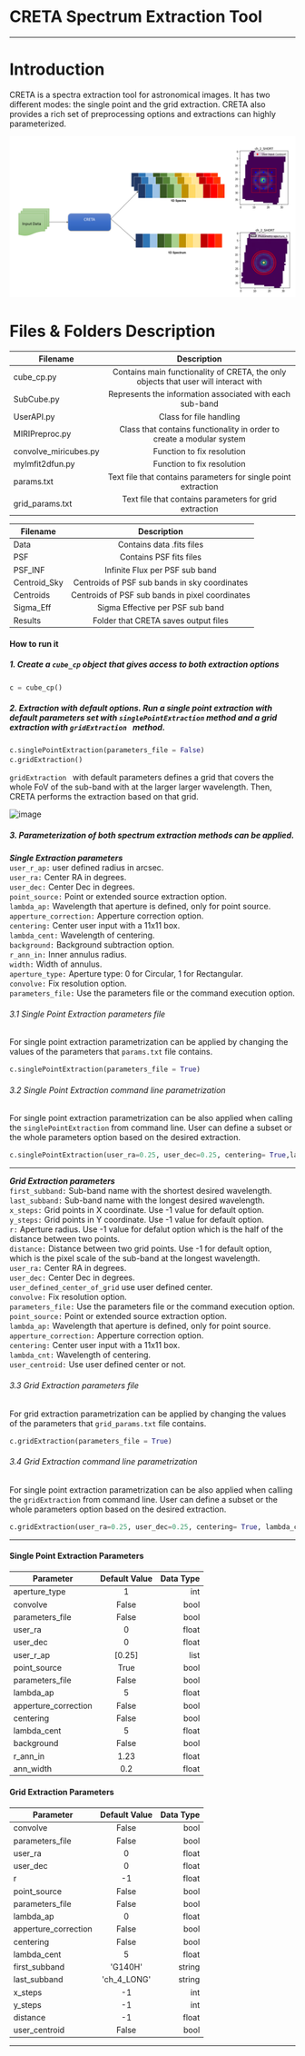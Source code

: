 # CRETA Spectrum Extraction Tool
---
# Introduction #
CRETA is a spectra extraction tool for astronomical images. It has two different modes: the single point and the grid extraction. CRETA also provides a rich set of preprocessing options and extractions can highly parameterized. 

 ![picture alt](https://github.com/roumpakis/CRETA/blob/main/Images/22.png?raw=true "CRETA")

# Files & Folders Description #
| Filename    |Description |
|--------------|:-----:|
| cube_cp.py   |  Contains main functionality of CRETA, the only objects that user will interact with|   
| SubCube.py       |  Represents the information associated with each sub-band |
| UserAPI.py   | Class for file handling |   
| MIRIPreproc.py       |Class that contains functionality in order to create a modular system  |
| convolve_miricubes.py      | Function to fix resolution |
| mylmfit2dfun.py   | Function to fix resolution |   
| params.txt     |Text file that contains parameters for single point extraction |
| grid_params.txt     |Text file that contains parameters for grid  extraction |


| Filename    |Description |
|--------------|:-----:|
| Data   |  Contains data .fits files  |   
| PSF    | Contains PSF fits files|
| PSF_INF   | Infinite Flux per PSF sub band  |   
| Centroid_Sky  |Centroids of PSF sub bands in sky coordinates 
| Centroids |  Centroids of PSF sub bands in pixel coordinates  |
| Sigma_Eff |Sigma Effective per PSF sub band |
| Results |  Folder that CRETA saves output files |


#### How to run it
##### 1. Create a ```cube_cp``` object that gives access to both extraction options
```python 
c = cube_cp()
```
##### 2. Extraction with default options. Run a single point extraction with default parameters set with ```singlePointExtraction``` method and a grid  extraction with ```gridExtraction ``` method.
```python 
c.singlePointExtraction(parameters_file = False)
c.gridExtraction()
```
```gridExtraction ``` with default parameters  defines a grid that covers the whole FoV of the sub-band with at  the larger larger wavelength. Then, CRETA performs the extraction based on that grid. 

![image](https://user-images.githubusercontent.com/60132957/177275175-442c3ca5-2a65-48ab-a4ca-38b121aceff2.png)


##### 3. Parameterization of both spectrum extraction methods can be applied.

***Single Extraction parameters***  <br/>
```user_r_ap:``` user defined radius in arcsec.<br/>
```user_ra:``` Center RA in degrees.<br/>
```user_dec:``` Center Dec in degrees.<br/>
```point_source:``` Point or extended source extraction option.<br/>
```lambda_ap:``` Wavelength that aperture is defined, only for point source.<br/>
```apperture_correction:``` Apperture correction option.<br/>
```centering:``` Center user input with a 11x11 box.<br/>
```lambda_cent:``` Wavelength of centering.<br/>
```background:``` Background subtraction option.<br/>
```r_ann_in:``` Inner annulus radius.<br/>
```width:``` Width of annulus.<br/>
```aperture_type:```  Aperture type: 0 for Circular, 1 for Rectangular.<br/>
```convolve:``` Fix resolution option.<br/>
```parameters_file:``` Use the parameters file or the command execution option.<br/>

###### 3.1 Single Point Extraction parameters file
For single point extraction parametrization can be applied by changing the values of the parameters that ```params.txt``` file contains. 
```python 
c.singlePointExtraction(parameters_file = True)
```
###### 3.2 Single Point Extraction command line parametrization
For single point extraction parametrization can be also applied when calling the ```singlePointExtraction``` from command line. User can define a subset or the whole parameters option based on the desired extraction.

```python 
c.singlePointExtraction(user_ra=0.25, user_dec=0.25, centering= True,lambda_cent=5.5, point_source=False)
```
---

***Grid Extraction parameters*** <br/>
```first_subband:``` Sub-band name with the shortest desired wavelength.<br/>
```last_subband:``` Sub-band name with the longest desired wavelength.<br/>
```x_steps:``` Grid points in X coordinate. Use -1 value for default option.<br/>
```y_steps:``` Grid points in Y coordinate. Use -1 value for default option. <br/>
```r:``` Aperture radius. Use -1 value for defalut option which is the half of the distance between two points.<br/>
```distance:``` Distance between two grid points. Use -1 for default option, which is the pixel scale of the sub-band at the longest wavelength. <br/>
```user_ra:``` Center RA in degrees.<br/>
```user_dec:``` Center Dec in degrees.<br/>
```user_defined_center_of_grid``` use user defined center.<br/>
```convolve:``` Fix resolution option.<br/>
```parameters_file:``` Use the parameters file or the command execution option.<br/>
```point_source:``` Point or extended source extraction option.<br/>
```lambda_ap:``` Wavelength that aperture is defined, only for point source.<br/>
```apperture_correction:``` Apperture correction option.<br/>
```centering:``` Center user input with a 11x11 box.<br/>
```lambda_cnt:``` Wavelength of centering.<br/>
```user_centroid:``` Use user defined center or not.<br/>

###### 3.3 Grid Extraction parameters file
For grid extraction parametrization can be applied by changing the values of the parameters that ```grid_params.txt``` file contains. 
```python 
c.gridExtraction(parameters_file = True)
```
###### 3.4 Grid Extraction command line parametrization
For single point extraction parametrization can be also applied when calling the ```gridExtraction``` from command line. User can define a subset or the whole parameters option based on the desired extraction.


```python 
c.gridExtraction(user_ra=0.25, user_dec=0.25, centering= True, lambda_cnt = 8.5, point_source=False,first_subband ='ch_2_SHORT', last_subband='ch_2_LONG' )
```

---
#### Single Point Extraction Parameters
| Parameter    | Default Value | Data Type |
|--------------|:-----:|-----------:|
| aperture_type   |  1 |        int |
| convolve        |  False |    bool|
| parameters_file |  False |    bool|
| user_ra         |  0 |        float|
| user_dec        |  0 |        float|
| user_r_ap      | [0.25]|       list|
| point_source   | True |       bool|
| parameters_file |  False |    bool|
| lambda_ap       |  5 |        float|
| apperture_correction        |  False |       bool|
| centering |  False |    bool|
| lambda_cent       |  5 |        float|
| background        |  False |       bool|
| r_ann_in         |  1.23 |        float|
| ann_width        |  0.2 |        float|


#### Grid Extraction Parameters
| Parameter    | Default Value | Data Type |
|--------------|:-----:|-----------:|
| convolve        |  False |    bool|
| parameters_file |  False |    bool|
| user_ra         |  0 |        float|
| user_dec        |  0 |        float|
| r     | -1|       float|
| point_source   | False |       bool|
| parameters_file |  False |    bool|
| lambda_ap       |  0 |        float|
| apperture_correction        |  False |       bool|
| centering |  False |    bool|
| lambda_cent       |  5 |        float|
| first_subband | 'G140H' | string |
| last_subband  | 'ch_4_LONG' | string |
| x_steps | -1 | int |
|y_steps|-1|int|
|distance|-1|float|
|user_centroid|False|bool|
---






